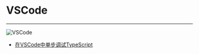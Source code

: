 # VSCode

---

![VSCode](./images/title.png)

- [在VSCode中单步调试TypeScript](/repository/Tools/VSCode/docs/在VSCode中单步调试TypeScript.md#在vscode中单步调试typescript)